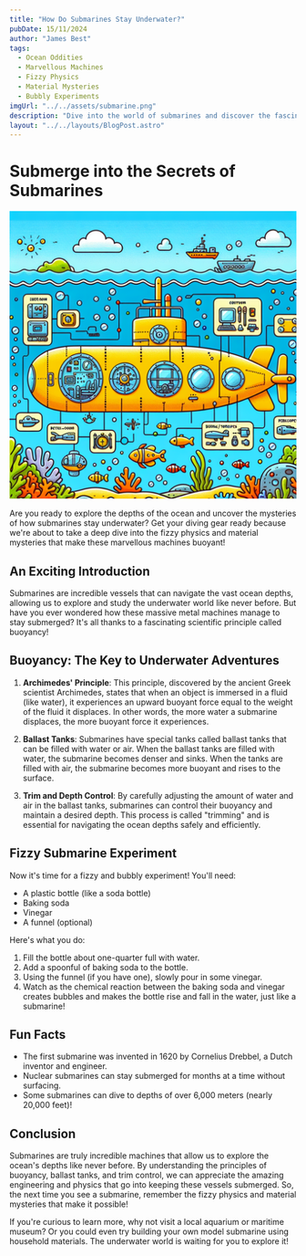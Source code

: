 ```yaml
---
title: "How Do Submarines Stay Underwater?"
pubDate: 15/11/2024
author: "James Best"
tags:
  - Ocean Oddities
  - Marvellous Machines
  - Fizzy Physics
  - Material Mysteries
  - Bubbly Experiments
imgUrl: "../../assets/submarine.png"
description: "Dive into the world of submarines and discover the fascinating science behind how these incredible machines stay submerged underwater."
layout: "../../layouts/BlogPost.astro"
---
```


# Submerge into the Secrets of Submarines

![Submarine underwater](../../assets/submarine.png)

Are you ready to explore the depths of the ocean and uncover the mysteries of how submarines stay underwater? Get your diving gear ready because we're about to take a deep dive into the fizzy physics and material mysteries that make these marvellous machines buoyant!

## An Exciting Introduction

Submarines are incredible vessels that can navigate the vast ocean depths, allowing us to explore and study the underwater world like never before. But have you ever wondered how these massive metal machines manage to stay submerged? It's all thanks to a fascinating scientific principle called buoyancy!

## Buoyancy: The Key to Underwater Adventures

1. **Archimedes' Principle**: This principle, discovered by the ancient Greek scientist Archimedes, states that when an object is immersed in a fluid (like water), it experiences an upward buoyant force equal to the weight of the fluid it displaces. In other words, the more water a submarine displaces, the more buoyant force it experiences.

2. **Ballast Tanks**: Submarines have special tanks called ballast tanks that can be filled with water or air. When the ballast tanks are filled with water, the submarine becomes denser and sinks. When the tanks are filled with air, the submarine becomes more buoyant and rises to the surface.

3. **Trim and Depth Control**: By carefully adjusting the amount of water and air in the ballast tanks, submarines can control their buoyancy and maintain a desired depth. This process is called "trimming" and is essential for navigating the ocean depths safely and efficiently.

## Fizzy Submarine Experiment

Now it's time for a fizzy and bubbly experiment! You'll need:

- A plastic bottle (like a soda bottle)
- Baking soda
- Vinegar
- A funnel (optional)

Here's what you do:

1. Fill the bottle about one-quarter full with water.
2. Add a spoonful of baking soda to the bottle.
3. Using the funnel (if you have one), slowly pour in some vinegar.
4. Watch as the chemical reaction between the baking soda and vinegar creates bubbles and makes the bottle rise and fall in the water, just like a submarine!

## Fun Facts

- The first submarine was invented in 1620 by Cornelius Drebbel, a Dutch inventor and engineer.
- Nuclear submarines can stay submerged for months at a time without surfacing.
- Some submarines can dive to depths of over 6,000 meters (nearly 20,000 feet)!

## Conclusion

Submarines are truly incredible machines that allow us to explore the ocean's depths like never before. By understanding the principles of buoyancy, ballast tanks, and trim control, we can appreciate the amazing engineering and physics that go into keeping these vessels submerged. So, the next time you see a submarine, remember the fizzy physics and material mysteries that make it possible!

If you're curious to learn more, why not visit a local aquarium or maritime museum? Or you could even try building your own model submarine using household materials. The underwater world is waiting for you to explore it!
